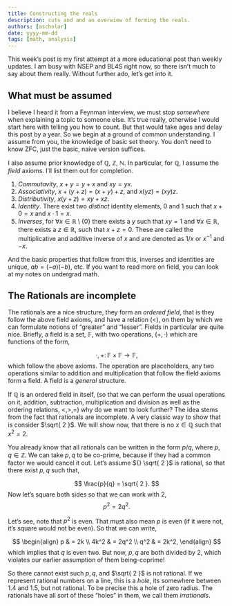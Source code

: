 ```yaml
---
title: Constructing the reals
description: cuts and and an overwiew of forming the reals.
authors: [ascholar]
date: yyyy-mm-dd
tags: [math, analysis]
---
```

This week’s post is my first attempt at a more educational post than weekly updates. I am busy with NSEP and BL4S right now,
so there isn’t much to say about them really. Without further ado, let’s get into it.

## What must be assumed
I believe I heard it from a Feynman interview, we must stop *somewhere* when explaining a topic to someone else. It’s true really, otherwise I would start here with telling you how to count. But that would take ages and delay this post by a year. So we begin at a ground of common understanding. I assume from you, the knowledge of basic set theory. You don’t need to know ZFC, just the basic, naive version suffices. 

I also assume prior knowledge of $\mathbb{Q}$, $\mathbb{Z}$, $\mathbb{N}$. In particular, for $\mathbb{Q}$, I assume the *field* axioms. I’ll list them out for completion. 

1. *Commutavity*, $x+y = y+x$ and $xy = yx$.
2. *Associativity*, $x + (y+z) = (x+y) + z$, and $x(yz) = (xy)z$.
3. *Distributivity*, $x(y + z) = xy + xz$.
4. *Identity*. There exist two *distinct* identity elements, $0$ and $1$ such that $x + 0 = x$ and $x \cdot 1 = x$.
5. *Inverses*, for $\forall x \in \mathbb{R} \setminus \{0\}$ there exists a $y$ such that $xy = 1$ and $\forall x \in \mathbb{R}$, there exists a $z \in \mathbb{R}$, such that $x + z = 0$. These are called the multiplicative and additive inverse of $x$ and are denoted as $1/x$ or $x^{-1}$ and $-x$.

And the basic properties that follow from this, inverses and identities are unique, $ab = (-a)(-b)$, etc. If you want to read more on field, you can look at my notes on undergrad math. 

## The Rationals are incomplete
The rationals are a nice structure, they form an *ordered field*, that is they follow the above field axioms, and have a relation ($<$), on them
by which we can formulate notions of “greater” and “lesser”. Fields in particular are quite nice. Briefly, a field is a set, $\mathbb{F}$, with two
operations, $(+, \cdot)$ which are functions of the form,

$$
\cdot, + \colon \mathbb{F} \times \mathbb{F} \to \mathbb{F},
$$
which follow the above axioms. The operation are placeholders, any two operations similar to addition and multiplication that follow the field axioms form a field. A field is a *general* structure. 

If $\mathbb{Q}$ is an ordered field in itself, (so that we can perform the usual operations on it, addition, subtraction, multiplication and division as well as the ordering relations, $<, >, =$) why do we want to look further? The idea stems from the fact that rationals are incomplete. A very classic way to show that is consider $\sqrt{ 2 }$. We will show now, that there is no $x \in \mathbb{Q}$ such that $x^2 =2$. 

You already know that all rationals can be written in the form $p/q$, where $p, q \in \mathbb{Z}$. We can take $p, q$ to be co-prime, because if they had a common factor we would cancel it out. Let’s assume ${} \sqrt{ 2 }$ is rational, so that there exist $p, q$ such that,

$$
\frac{p}{q} = \sqrt{ 2 }.
$$
Now let’s square both sides so that we can work with $2$, 
$$
p^2 = 2q^2.
$$

Let’s see, note that $p^2$ is even. That must also mean $p$ is even (if it were not, it’s square would not be even). So that we can write,

$$
\begin{align}
 p  & = 2k  \\
4k^2  & = 2q^2  \\
q^2  & = 2k^2,
\end{align}
$$
which implies that $q$ is even two. But now, $p, q$ are both divided by $2$, which violates our earlier assumption of them being-coprime!

So there cannot exist such $p, q$, and $\sqrt{ 2 }$ is not rational. If we represent rational numbers on a line, this is a *hole*, its somewhere between 1.4 and 1.5, but not rational. To be precise this a hole of zero radius. The rationals have all sort of these “holes” in them, we call them *irrationals*. 

